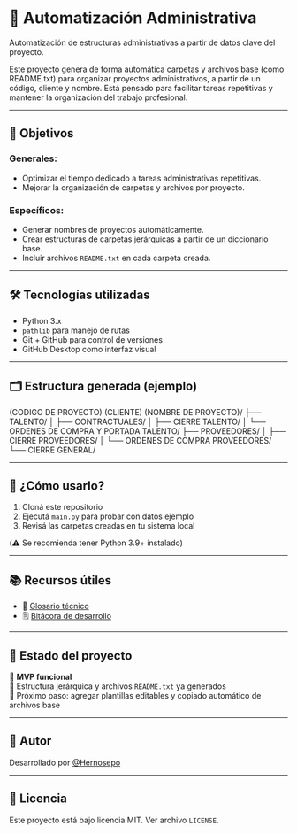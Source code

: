 # 📁 Automatización Administrativa

Automatización de estructuras administrativas a partir de datos clave del proyecto.

Este proyecto genera de forma automática carpetas y archivos base (como README.txt) para organizar proyectos administrativos, a partir de un código, cliente y nombre. Está pensado para facilitar tareas repetitivas y mantener la organización del trabajo profesional.

---

## 🎯 Objetivos

### Generales:

- Optimizar el tiempo dedicado a tareas administrativas repetitivas.
- Mejorar la organización de carpetas y archivos por proyecto.

### Específicos:

- Generar nombres de proyectos automáticamente.
- Crear estructuras de carpetas jerárquicas a partir de un diccionario base.
- Incluir archivos `README.txt` en cada carpeta creada.

---

## 🛠 Tecnologías utilizadas

- Python 3.x
- `pathlib` para manejo de rutas
- Git + GitHub para control de versiones
- GitHub Desktop como interfaz visual

---

## 🗂 Estructura generada (ejemplo)

(CODIGO DE PROYECTO) (CLIENTE) (NOMBRE DE PROYECTO)/
├── TALENTO/
│ ├── CONTRACTUALES/
│ ├── CIERRE TALENTO/
│ └── ORDENES DE COMPRA Y PORTADA TALENTO/
├── PROVEEDORES/
│ ├── CIERRE PROVEEDORES/
│ └── ORDENES DE COMPRA PROVEEDORES/
└── CIERRE GENERAL/

---

## 🚀 ¿Cómo usarlo?

1. Cloná este repositorio
2. Ejecutá `main.py` para probar con datos ejemplo
3. Revisá las carpetas creadas en tu sistema local

(⚠️ Se recomienda tener Python 3.9+ instalado)

---

## 📚 Recursos útiles

- 📖 [Glosario técnico](./glosario.md)
- 🗒️ [Bitácora de desarrollo](./docs/bitacoras/250408%20bitacora%20uno.md)

---

## 🚧 Estado del proyecto

🔨 **MVP funcional**  
📂 Estructura jerárquica y archivos `README.txt` ya generados  
📌 Próximo paso: agregar plantillas editables y copiado automático de archivos base

---

## 👤 Autor

Desarrollado por [@Hernosepo](https://github.com/Hernosepo)

---

## 📝 Licencia

Este proyecto está bajo licencia MIT. Ver archivo `LICENSE`.

